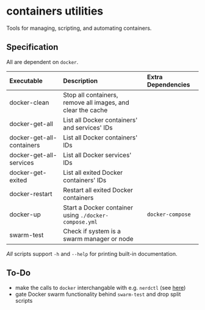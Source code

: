# containers utilities

Tools for managing, scripting, and automating containers.


## Specification

All are dependent on `docker`.

Executable                |Description                                                 |Extra Dependencies
:-------------------------|:-----------------------------------------------------------|:-----------------
docker-clean              |Stop all containers, remove all images, and clear the cache |
docker-get-all            |List all Docker containers' and services' IDs               |
docker-get-all-containers |List all Docker containers' IDs                             |
docker-get-all-services   |List all Docker services' IDs                               |
docker-get-exited         |List all exited Docker containers' IDs                      |
docker-restart            |Restart all exited Docker containers                        |
docker-up                 |Start a Docker container using `./docker-compose.yml`       |`docker-compose`
swarm-test                |Check if system is a swarm manager or node                  |

*All* scripts support `-h` and `--help` for printing built-in documentation.


## To-Do

 + make the calls to `docker` interchangable with e.g. `nerdctl` (see [here](https://github.com/containerd/nerdctl))
 + gate Docker swarm functionality behind `swarm-test` and drop split scripts

